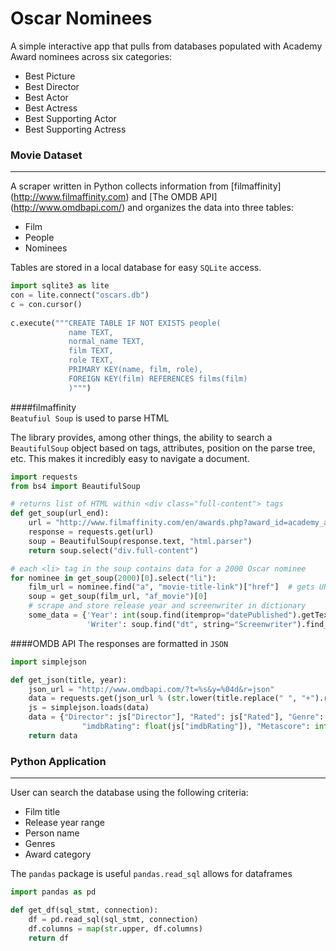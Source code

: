 # Oscar Nominees

A simple interactive app that pulls from databases populated with Academy Award nominees across six categories:
* Best Picture
* Best Director
* Best Actor
* Best Actress
* Best Supporting Actor
* Best Supporting Actress

### Movie Dataset
---
A scraper written in Python collects information from [filmaffinity] (http://www.filmaffinity.com) and [The OMDB API] (http://www.omdbapi.com/) and organizes the data into three tables:
* Film
* People
* Nominees

Tables are stored in a local database for easy `SQLite` access.
```python
import sqlite3 as lite
con = lite.connect("oscars.db")
c = con.cursor()
    
c.execute("""CREATE TABLE IF NOT EXISTS people(
             name TEXT, 
             normal_name TEXT, 
             film TEXT, 
             role TEXT, 
             PRIMARY KEY(name, film, role),
             FOREIGN KEY(film) REFERENCES films(film)
             )""")
```

####filmaffinity    
`Beatufiul Soup` is used to parse HTML

The library provides, among other things, the ability to search a `BeautifulSoup` object based on tags, attributes, position on the parse tree, etc. This makes it incredibly easy to navigate a document.

```python
import requests
from bs4 import BeautifulSoup

# returns list of HTML within <div class="full-content"> tags
def get_soup(url_end):
    url = "http://www.filmaffinity.com/en/awards.php?award_id=academy_awards&year=" + str(url_end)
    response = requests.get(url)
    soup = BeautifulSoup(response.text, "html.parser")
    return soup.select("div.full-content")

# each <li> tag in the soup contains data for a 2000 Oscar nominee
for nominee in get_soup(2000)[0].select("li"):
    film_url = nominee.find("a", "movie-title-link")["href"]  # gets URL for the <a class="movie-title-link"> tag
    soup = get_soup(film_url, "af_movie")[0]
    # scrape and store release year and screenwriter in dictionary
    some_data = {'Year': int(soup.find(itemprop="datePublished").getText()),
                 'Writer': soup.find("dt", string="Screenwriter").find_next("dd").getText()}
```

####OMDB API
The responses are formatted in `JSON`
```python  
import simplejson

def get_json(title, year):
    json_url = "http://www.omdbapi.com/?t=%s&y=%04d&r=json"
    data = requests.get(json_url % (str.lower(title.replace(" ", "+").replace("&", "%26")), year)).content
    js = simplejson.loads(data)
    data = {"Director": js["Director"], "Rated": js["Rated"], "Genre": js["Genre"],
                "imdbRating": float(js["imdbRating"]), "Metascore": int(js["Metascore"])}
    return data
```
    



### Python Application
----
User can search the database using the following criteria:
* Film title
* Release year range
* Person name
* Genres
* Award category

The `pandas` package is useful   `pandas.read_sql` allows for dataframes

```python
import pandas as pd

def get_df(sql_stmt, connection):
    df = pd.read_sql(sql_stmt, connection)
    df.columns = map(str.upper, df.columns)
    return df
```


